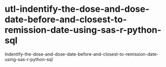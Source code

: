 # utl-indentify-the-dose-and-dose-date-before-and-closest-to-remission-date-using-sas-r-python-sql
Indentify-the-dose-and-dose-date-before-and-closest-to-remission-date-using-sas-r-python-sql
